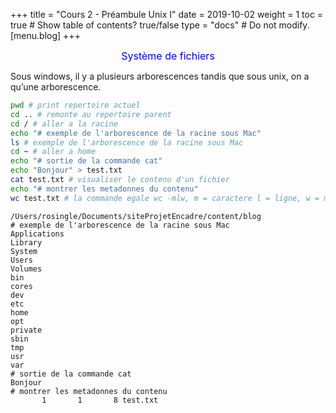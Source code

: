 +++
title = "Cours 2 - Préambule Unix I"
date = 2019-10-02
weight = 1
toc = true  # Show table of contents? true/false
type = "docs"  # Do not modify.
[menu.blog]
+++


<center><font size="3" color="blue">Système de fichiers</font></center>

Sous windows, il y a plusieurs arborescences tandis que sous unix, on a qu’une arborescence.
<br>


```bash
pwd # print repertoire actuel
cd .. # remonte au repertoire parent
cd / # aller a la racine
echo "# exemple de l'arborescence de la racine sous Mac"
ls # exemple de l'arborescence de la racine sous Mac
cd ~ # aller a home
echo "# sortie de la commande cat"
echo "Bonjour" > test.txt
cat test.txt # visualiser le contenu d'un fichier
echo "# montrer les metadonnes du contenu"
wc test.txt # la commande egale wc -mlw, m = caractere l = ligne, w = mots
```

```
/Users/rosingle/Documents/siteProjetEncadre/content/blog
# exemple de l'arborescence de la racine sous Mac
Applications
Library
System
Users
Volumes
bin
cores
dev
etc
home
opt
private
sbin
tmp
usr
var
# sortie de la commande cat
Bonjour
# montrer les metadonnes du contenu
       1       1       8 test.txt
```
